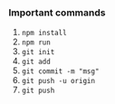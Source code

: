 ### Important commands

1. `npm install`
2. `npm run`
3. `git init`
4. `git add`
5. `git commit -m "msg"`
6. `git push -u origin`
7. `git push`
